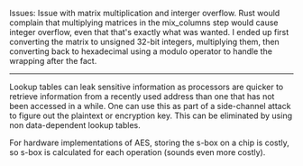 Issues:
    Issue with matrix multiplication and interger overflow. Rust would complain that multiplying matrices in the mix_columns step would cause integer overflow, even that that's exactly what was wanted.
    I ended up first converting the matrix to unsigned 32-bit integers, multiplying them, then converting back to hexadecimal using a modulo operator to handle the wrapping after the fact.

---

Lookup tables can leak sensitive information as processors are quicker to retrieve information from a recently used address than one that has not been accessed in a while. One can use this as part of a side-channel attack to figure out the plaintext or encryption key. This can be eliminated by using non data-dependent lookup tables.

For hardware implementations of AES, storing the s-box on a chip is costly, so s-box is calculated for each operation (sounds even more costly).
